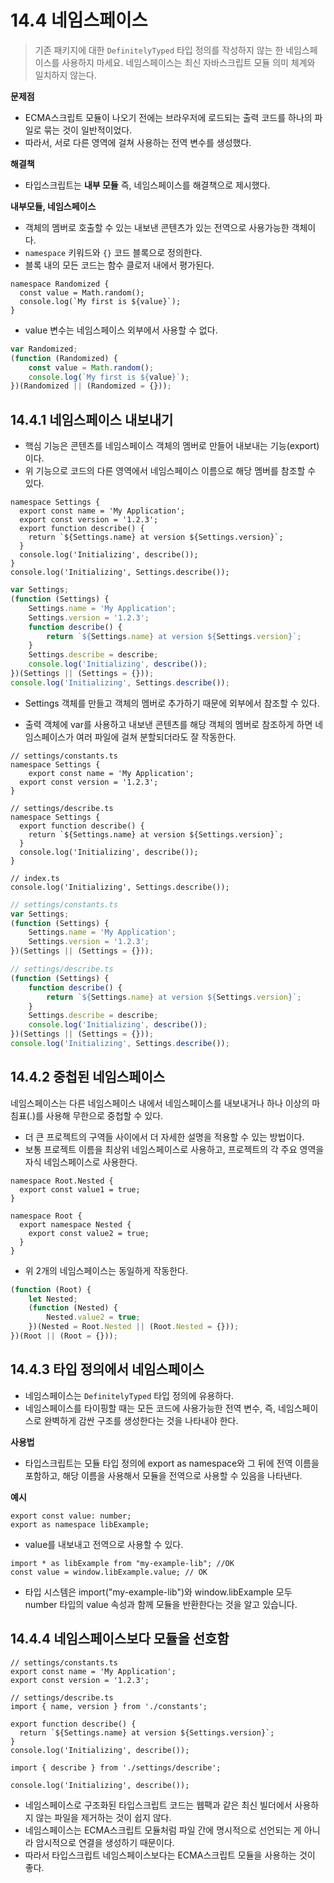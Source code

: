 # 14.4 네임스페이스

> 기존 패키지에 대한 `DefinitelyTyped` 타입 정의를 작성하지 않는 한 네임스페이스를 사용하지 마세요.
네임스페이스는 최신 자바스크립트 모듈 의미 체계와 일치하지 않는다.
> 

**문제점**

- ECMA스크립트 모듈이 나오기 전에는 브라우저에 로드되는 출력 코드를 하나의 파일로 묶는 것이 일반적이었다.
- 따라서, 서로 다른 영역에 걸쳐 사용하는 전역 변수를 생성했다.

**해결책**

- 타입스크립트는 **내부 모듈** 즉, 네임스페이스를 해결책으로 제시했다.

**내부모듈, 네임스페이스**

- 객체의 멤버로 호출할 수 있는 내보낸 콘텐츠가 있는 전역으로 사용가능한 객체이다.
- `namespace` 키워드와 `{}` 코드 블록으로 정의한다.
- 블록 내의 모든 코드는 함수 클로저 내에서 평가된다.

```tsx
namespace Randomized {
  const value = Math.random();
  console.log(`My first is ${value}`);
}
```

- value 변수는 네임스페이스 외부에서 사용할 수 없다.

```jsx
var Randomized;
(function (Randomized) {
    const value = Math.random();
    console.log(`My first is ${value}`);
})(Randomized || (Randomized = {}));
```

## 14.4.1 네임스페이스 내보내기

- 핵심 기능은 콘텐츠를 네임스페이스 객체의 멤버로 만들어 내보내는 기능(export)이다.
- 위 기능으로 코드의 다른 영역에서 네임스페이스 이름으로 해당 멤버를 참조할 수 있다.

```tsx
namespace Settings {
  export const name = 'My Application';
  export const version = '1.2.3';
  export function describe() {
    return `${Settings.name} at version ${Settings.version}`;
  }
  console.log('Initializing', describe());
}
console.log('Initializing', Settings.describe());
```

```jsx
var Settings;
(function (Settings) {
    Settings.name = 'My Application';
    Settings.version = '1.2.3';
    function describe() {
        return `${Settings.name} at version ${Settings.version}`;
    }
    Settings.describe = describe;
    console.log('Initializing', describe());
})(Settings || (Settings = {}));
console.log('Initializing', Settings.describe());
```

- Settings 객체를 만들고 객체의 멤버로 추가하기 때문에 외부에서 참조할 수 있다.

- 출력 객체에 var를 사용하고 내보낸 콘텐츠를 해당 객체의 멤버로 참조하게 하면 네임스페이스가 여러 파일에 걸쳐 분할되더라도 잘 작동한다.

```tsx
// settings/constants.ts
namespace Settings {
	export const name = 'My Application';
  export const version = '1.2.3';
}
```

```tsx
// settings/describe.ts
namespace Settings {
  export function describe() {
    return `${Settings.name} at version ${Settings.version}`;
  }
  console.log('Initializing', describe());
}
```

```tsx
// index.ts
console.log('Initializing', Settings.describe());
```

```jsx
// settings/constants.ts
var Settings;
(function (Settings) {
    Settings.name = 'My Application';
    Settings.version = '1.2.3';
})(Settings || (Settings = {}));

// settings/describe.ts
(function (Settings) {
    function describe() {
        return `${Settings.name} at version ${Settings.version}`;
    }
    Settings.describe = describe;
    console.log('Initializing', describe());
})(Settings || (Settings = {}));
console.log('Initializing', Settings.describe());
```

## 14.4.2 중첩된 네임스페이스

네임스페이스는 다른 네임스페이스 내에서 네임스페이스를 내보내거나 하나 이상의 마침표(.)를 사용해 무한으로 중첩할 수 있다.

- 더 큰 프로젝트의 구역들 사이에서 더 자세한 설명을 적용할 수 있는 방법이다.
- 보통 프로젝트 이름을 최상위 네임스페이스로 사용하고, 프로젝트의 각 주요 영역을 자식 네임스페이스로 사용한다.

```tsx
namespace Root.Nested {
  export const value1 = true;
}

namespace Root {
  export namespace Nested {
    export const value2 = true;
  }
}
```

- 위 2개의 네임스페이스는 동일하게 작동한다.

```jsx
(function (Root) {
    let Nested;
    (function (Nested) {
        Nested.value2 = true;
    })(Nested = Root.Nested || (Root.Nested = {}));
})(Root || (Root = {}));
```

## 14.4.3 타입 정의에서 네임스페이스

- 네임스페이스는 `DefinitelyTyped` 타입 정의에 유용하다.
- 네임스페이스를 타이핑할 때는 모든 코드에 사용가능한 전역 변수, 즉, 네임스페이스로 완벽하게 감싼 구조를 생성한다는 것을 나타내야 한다.

**사용법**

- 타입스크립트는 모듈 타입 정의에 export as namespace와 그 뒤에 전역 이름을 포함하고, 해당 이름을 사용해서 모듈을 전역으로 사용할 수 있음을 나타낸다.

**예시**

```tsx
export const value: number;
export as namespace libExample;
```

- value를 내보내고 전역으로 사용할 수 있다.

```tsx
import * as libExample from "my-example-lib"; //OK
const value = window.libExample.value; // OK
```

- 타입 시스템은 import("my-example-lib")와 window.libExample 모두 number 타입의 value 속성과 함께 모듈을 반환한다는 것을 알고 있습니다.

## 14.4.4 네임스페이스보다 모듈을 선호함

```tsx
// settings/constants.ts
export const name = 'My Application';
export const version = '1.2.3';
```

```tsx
// settings/describe.ts
import { name, version } from './constants';

export function describe() {
  return `${Settings.name} at version ${Settings.version}`;
}
console.log('Initializing', describe());
```

```tsx
import { describe } from './settings/describe';

console.log('Initializing', describe());
```

- 네임스페이스로 구조화된 타입스크립트 코드는 웹팩과 같은 최신 빌더에서 사용하지 않는 파일을 제거하는 것이 쉽지 않다.
- 네임스페이스는 ECMA스크립트 모듈처럼 파일 간에 명시적으로 선언되는 게 아니라 암시적으로 연결을 생성하기 때문이다.
- 따라서 타입스크립트 네임스페이스보다는 ECMA스크립트 모듈을 사용하는 것이 좋다.
